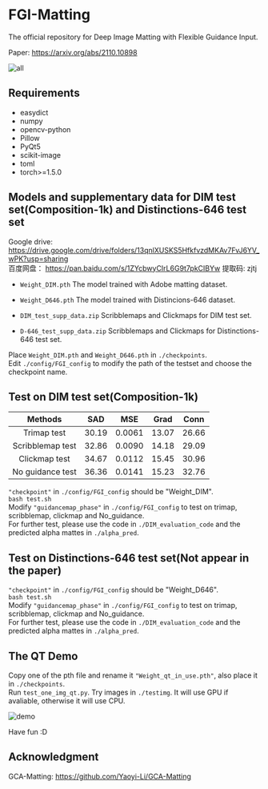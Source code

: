 # FGI-Matting
The official repository for Deep Image Matting with Flexible Guidance Input.

Paper:  https://arxiv.org/abs/2110.10898

![all](https://user-images.githubusercontent.com/52871875/141040506-02393e89-1f46-4578-a0ad-545d23158c4f.png)

## Requirements
  - easydict
  - numpy
  - opencv-python
  - Pillow
  - PyQt5
  - scikit-image
  - toml
  - torch>=1.5.0
 
## Models and supplementary data for DIM test set(Composition-1k) and Distinctions-646 test set
Google drive: https://drive.google.com/drive/folders/13qnlXUSKS5HfkfvzdMKAv7FvJ6YV_wPK?usp=sharing  
百度网盘： https://pan.baidu.com/s/1ZYcbwyCIrL6G9t7pkCIBYw 提取码: zjtj 


- `Weight_DIM.pth`  The model trained with Adobe matting dataset.

- `Weight_D646.pth`  The model trained with Distincions-646 dataset.

- `DIM_test_supp_data.zip`  Scribblemaps and Clickmaps for DIM test set.

- `D-646_test_supp_data.zip`  Scribblemaps and Clickmaps for Distinctions-646 test set.

Place `Weight_DIM.pth` and `Weight_D646.pth` in `./checkpoints`.  
Edit `./config/FGI_config` to modify the path of the testset and choose the checkpoint name.


## Test on DIM test set(Composition-1k)

| Methods  | SAD | MSE | Grad | Conn |
| :----------: | :-----------:| :-----------:| :-----------:| :-----------:|
| Trimap test   | 30.19   | 0.0061 | 13.07 | 26.66 |
| Scribblemap test   | 32.86   | 0.0090 | 14.18 | 29.09 |
| Clickmap test   | 34.67 | 0.0112 | 15.45 | 30.96 |
| No guidance test   | 36.36   | 0.0141 | 15.23 | 32.76 |

`"checkpoint"` in `./config/FGI_config` should be "Weight_DIM".  
`bash test.sh`  
Modify `"guidancemap_phase"` in `./config/FGI_config` to test on trimap, scribblemap, clickmap and No_guidance.  
For further test, please use the code in `./DIM_evaluation_code` and the predicted alpha mattes in `./alpha_pred`.

## Test on Distinctions-646 test set(Not appear in the paper)

`"checkpoint"` in `./config/FGI_config` should be "Weight_D646".  
`bash test.sh`  
Modify `"guidancemap_phase"` in `./config/FGI_config` to test on trimap, scribblemap, clickmap and No_guidance.  
For further test, please use the code in `./DIM_evaluation_code` and the predicted alpha mattes in `./alpha_pred`.

## The QT Demo

Copy one of the pth file and rename it `"Weight_qt_in_use.pth"`, also place it in `./checkpoints`.  
Run `test_one_img_qt.py`. 
Try images in `./testimg`. It will use GPU if avaliable, otherwise it will use CPU.

![demo](https://user-images.githubusercontent.com/52871875/141238176-2020b881-0177-4d2d-b8f3-d823442aed7e.png)

Have fun :D

## Acknowledgment
GCA-Matting: https://github.com/Yaoyi-Li/GCA-Matting
